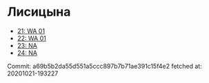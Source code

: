 # Лисицына
- [21: WA 01](21.md)
- [22: WA 01](22.md)
- [23: NA](23.md)
- [24: NA](24.md)

Commit: a69b5b2da55d551a5ccc897b7b71ae391c15f4e2
 fetched at: 20201021-193227
